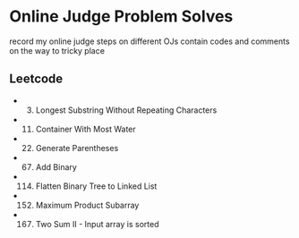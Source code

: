 # Online Judge Problem Solves

record my online judge steps on different OJs
contain codes and comments on the way to tricky place

## Leetcode

- 3. Longest Substring Without Repeating Characters
- 11. Container With Most Water
- 22. Generate Parentheses
- 67. Add Binary
- 114. Flatten Binary Tree to Linked List
- 152. Maximum Product Subarray
- 167. Two Sum II - Input array is sorted

